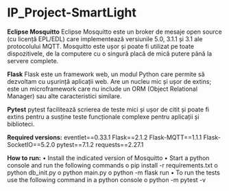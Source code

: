 # IP_Project-SmartLight
 
**Eclipse Mosquitto**
Eclipse Mosquitto este un broker de mesaje open source (cu licență EPL/EDL) care implementează versiunile 5.0, 3.1.1 și 3.1 ale protocolului MQTT. Mosquitto este ușor și poate fi utilizat pe toate dispozitivele, de la computere cu o singură placă de mică putere până la servere complete.

**Flask**
Flask este un framework web, un modul Python care permite să dezvoltam cu ușurință aplicații web. Are un nucleu mic și ușor de extins; este un microframework care nu include un ORM (Object Relational Manager) sau alte caracteristici similare.

**Pytest**
pytest facilitează scrierea de teste mici și ușor de citit și poate fi extins pentru a susține teste funcționale complexe pentru aplicații și biblioteci.

**Required versions:**
eventlet==0.33.1
Flask==2.1.2
Flask-MQTT==1.1.1
Flask-SocketIO==5.2.0
pytest==7.1.2
requests==2.27.1



**How to run:**
•	Install the indicated version of Mosquitto
•	Start a python console and run the following commands
 o	pip install -r requirements.txt
 o	python db_init.py
 o	python main.py
 o	python -m flask run
•	To run the tests use the following command in a python console
 o	python -m pytest -v
